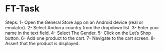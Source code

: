 # FT-Task
Steps:
1- Open the General Store app on an Android device (real or emulator).
2- Select Andorra country from the dropdown list.
3- Enter your name in the text field.
4- Select The Gender.
5- Click on the Let’s Shop button.
6- Add one product to the cart.
7- Navigate to the cart screen.
8- Assert that the product is displayed.

